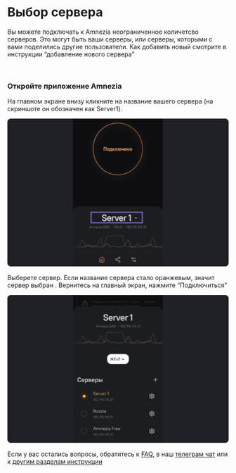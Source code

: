 # Выбор сервера

Вы можете подключать к Amnezia неограниченное количетсво серверов. Это могут быть ваши серверы, или серверы, которыми с вами поделились другие пользователи. Как добавить новый смотрите в инструкции “добавление нового сервера”

&nbsp;

### Откройте приложение Amnezia

 На главном экране  внизу  кликните на название вашего сервера  (на скриншоте он обозначен как Server1).

![instruction 1](https://raw.githubusercontent.com/amnezia-vpn/amnezia.org-content/master/docs/ru/instructions/13_select-server/img/ss_ru_1.png)

Выберете сервер. Если название сервера стало оранжевым, значит сервер выбран . 
Вернитесь  на главный экран, нажмите “Подключиться”

![instruction 1](https://raw.githubusercontent.com/amnezia-vpn/amnezia.org-content/master/docs/ru/instructions/13_select-server/img/ss_ru_2.png)


Если у вас остались вопросы, обратитесь к [FAQ], в наш [телеграм чат] или к [другим разделам инструкции]

[amnezia-site-ext-link]: https://amnezia-web-nx1r.vercel.app
[about-int-link]: /about
[FAQ]: ../faq 
[телеграм чат]: https://t.me/amnezia_vpn 
[другим разделам инструкции]: ../instructions


























